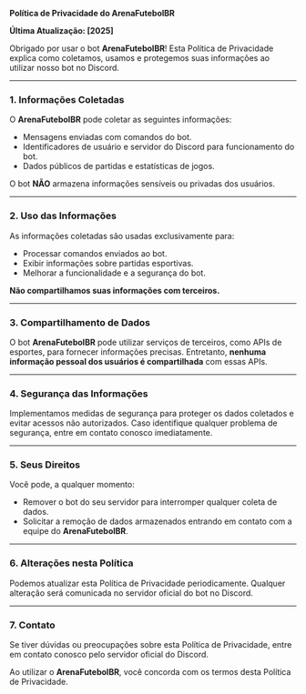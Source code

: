 **Política de Privacidade do ArenaFutebolBR**

**Última Atualização: [2025]**

Obrigado por usar o bot **ArenaFutebolBR**! Esta Política de Privacidade explica como coletamos, usamos e protegemos suas informações ao utilizar nosso bot no Discord.

---

### 1. Informações Coletadas
O **ArenaFutebolBR** pode coletar as seguintes informações:
- Mensagens enviadas com comandos do bot.
- Identificadores de usuário e servidor do Discord para funcionamento do bot.
- Dados públicos de partidas e estatísticas de jogos.

O bot **NÃO** armazena informações sensíveis ou privadas dos usuários.

---

### 2. Uso das Informações
As informações coletadas são usadas exclusivamente para:
- Processar comandos enviados ao bot.
- Exibir informações sobre partidas esportivas.
- Melhorar a funcionalidade e a segurança do bot.

**Não compartilhamos suas informações com terceiros.**

---

### 3. Compartilhamento de Dados
O bot **ArenaFutebolBR** pode utilizar serviços de terceiros, como APIs de esportes, para fornecer informações precisas. Entretanto, **nenhuma informação pessoal dos usuários é compartilhada** com essas APIs.

---

### 4. Segurança das Informações
Implementamos medidas de segurança para proteger os dados coletados e evitar acessos não autorizados.
Caso identifique qualquer problema de segurança, entre em contato conosco imediatamente.

---

### 5. Seus Direitos
Você pode, a qualquer momento:
- Remover o bot do seu servidor para interromper qualquer coleta de dados.
- Solicitar a remoção de dados armazenados entrando em contato com a equipe do **ArenaFutebolBR**.

---

### 6. Alterações nesta Política
Podemos atualizar esta Política de Privacidade periodicamente. Qualquer alteração será comunicada no servidor oficial do bot no Discord.

---

### 7. Contato
Se tiver dúvidas ou preocupações sobre esta Política de Privacidade, entre em contato conosco pelo servidor oficial do Discord.

Ao utilizar o **ArenaFutebolBR**, você concorda com os termos desta Política de Privacidade.

